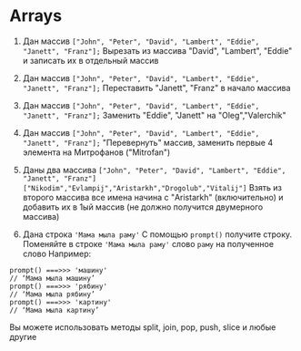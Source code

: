 # Arrays

1. Дан массив 
`["John", "Peter", "David", "Lambert", "Eddie", "Janett", "Franz"];`
Вырезать из массива "David", "Lambert", "Eddie" и записать их в отдельный массив

2. Дан массив
`["John", "Peter", "David", "Lambert", "Eddie", "Janett", "Franz"];`
Переставить "Janett", "Franz" в начало массива

3. Дан массив 
`["John", "Peter", "David", "Lambert", "Eddie", "Janett", "Franz"];`
Заменить "Eddie", "Janett" на "Oleg","Valerchik"

4. Дан массив 
`["John", "Peter", "David", "Lambert", "Eddie", "Janett", "Franz"];`
"Перевернуть" массив, заменить первые 4 элемента на Митрофанов ("Mitrofan")

5. Даны два массива 
`["John", "Peter", "David", "Lambert", "Eddie", "Janett", "Franz"]`
`["Nikodim","Evlampij","Aristarkh","Drogolub","Vitalij"]`
Взять из второго массива все имена начина с "Aristarkh" (включительно)
и добавить их в 1ый массив (не должно получится двумерного массива)

6. Дана строка
`'Мама мыла раму'`
С помощью `prompt()` получите строку.
Поменяйте в строке `'Мама мыла раму'` слово `раму` на полученное слово
Например:
```
prompt() ===>>> 'машину'
// ‘Мама мыла машину’
prompt() ===>>> 'рябину'
// ‘Мама мыла рябину’
prompt() ===>>> 'картину'
// ‘Мама мыла картину’
```
Вы можете использовать методы split, join, pop, push, slice и
любые другие